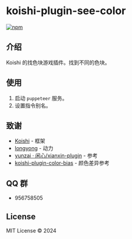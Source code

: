 # koishi-plugin-see-color

[![npm](https://img.shields.io/npm/v/koishi-plugin-see-color?style=flat-square)](https://www.npmjs.com/package/koishi-plugin-see-color)

## 介绍

Koishi 的找色块游戏插件。找到不同的色块。

## 使用

1. 启动 `puppeteer` 服务。
2. 设置指令别名。

## 致谢

* [Koishi](https://koishi.chat/) - 框架
* [longyong](https://forum.koishi.xyz/u/longyong/summary) - 动力
* [yunzai · 闲心/xianxin-plugin](https://gitee.com/xianxincoder/xianxin-plugin/blob/master/apps/seecolor.js) - 参考
* [koishi-plugin-color-bias](https://github.com/koishijs/koishi-plugin-color-bias/blob/main/src/state.ts) - 颜色差异参考

## QQ 群

- 956758505

## License

MIT License © 2024



